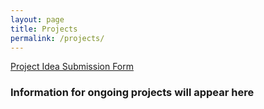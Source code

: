 ```yaml
---
layout: page
title: Projects
permalink: /projects/
---
```


[Project Idea Submission Form](https://forms.gle/eChS3GCib4n7VwJk8)

### Information for ongoing projects will appear here
